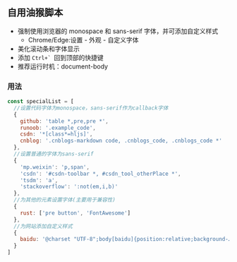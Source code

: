 ## 自用油猴脚本

- 强制使用浏览器的 monospace 和 sans-serif 字体，并可添加自定义样式
  - Chrome/Edge:设置 - 外观 - 自定义字体
- 美化滚动条和字体显示
- 添加 `` Ctrl+`  ``回到顶部的快捷键
- 推荐运行时机：document-body

### 用法

```js
const specialList = [
  //设置代码字体为monospace，sans-serif作为callback字体
  {
    github: 'table *,pre,pre *',
    runoob: '.example_code',
    csdn: '*[class*=hljs]',
    cnblog: '.cnblogs-markdown code, .cnblogs_code, .cnblogs_code *'
  },
  //设置普通的字体为sans-serif
  {
    'mp.weixin': 'p,span',
    'csdn': '#csdn-toolbar *, #csdn_tool_otherPlace *',
    'tsdm': 'a',
    'stackoverflow': ':not(em,i,b)'
  },
  //为其他的元素设置字体(主要用于兼容性)
  {
    rust: ['pre button', 'FontAwesome']
  },
  //为网站添加自定义样式
  {
    baidu: '@charset "UTF-8";body[baidu]{position:relative;background-……'
  }
]
```
